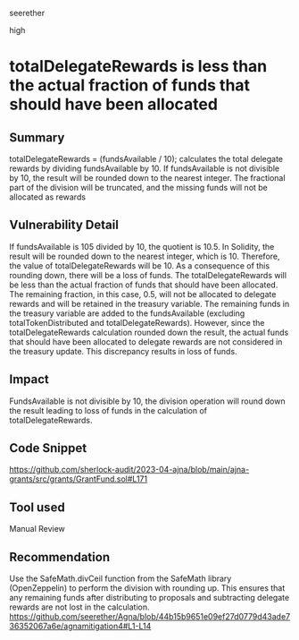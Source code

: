 seerether

high

# totalDelegateRewards is less than the actual fraction of funds that should have been allocated

## Summary
totalDelegateRewards = (fundsAvailable / 10); calculates the total delegate rewards by dividing fundsAvailable by 10. If fundsAvailable is not divisible by 10, the result will be rounded down to the nearest integer. The fractional part of the division will be truncated, and the missing funds will not be allocated as rewards
## Vulnerability Detail
If fundsAvailable is 105 divided by 10, the quotient is 10.5. In Solidity, the result will be rounded down to the nearest integer, which is 10. Therefore, the value of totalDelegateRewards will be 10.
As a consequence of this rounding down, there will be a loss of funds. The totalDelegateRewards will be less than the actual fraction of funds that should have been allocated. The remaining fraction, in this case, 0.5, will not be allocated to delegate rewards and will be retained in the treasury variable.
The remaining funds in the treasury variable are added to the fundsAvailable (excluding totalTokenDistributed and totalDelegateRewards). However, since the totalDelegateRewards calculation rounded down the result, the actual funds that should have been allocated to delegate rewards are not considered in the treasury update. This discrepancy results in loss of funds.
## Impact
FundsAvailable is not divisible by 10, the division operation will round down the result leading to  loss of funds in the calculation of totalDelegateRewards.
## Code Snippet
https://github.com/sherlock-audit/2023-04-ajna/blob/main/ajna-grants/src/grants/GrantFund.sol#L171
## Tool used

Manual Review

## Recommendation
Use the SafeMath.divCeil function from the SafeMath library (OpenZeppelin) to perform the division with rounding up. This ensures that any remaining funds after distributing to proposals and subtracting delegate rewards are not lost in the calculation.
https://github.com/seerether/Agna/blob/44b15b9651e09ef27d0779d43ade736352067a6e/agnamitigation4#L1-L14